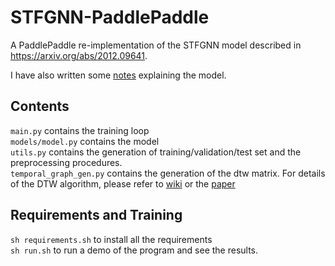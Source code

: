 # STFGNN-PaddlePaddle
A PaddlePaddle re-implementation of the STFGNN model described in https://arxiv.org/abs/2012.09641.  

I have also written some [notes](STFGNN.pdf) explaining the model.


## Contents
`main.py` contains the training loop  
`models/model.py` contains the model  
`utils.py` contains the generation of training/validation/test set and the preprocessing procedures.  
`temporal_graph_gen.py` contains the generation of the dtw matrix. For details of the DTW algorithm, please refer to [wiki](https://en.wikipedia.org/wiki/Dynamic_time_warping) or the [paper](https://arxiv.org/abs/2012.09641)

## Requirements and Training 
`sh requirements.sh` to install all the requirements   
`sh run.sh` to run a demo of the program and see the results.
